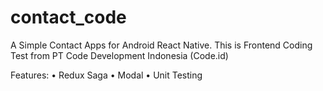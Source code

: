 # contact_code

A Simple Contact Apps for Android React Native.
This is Frontend Coding Test from PT Code Development Indonesia (Code.id)

Features:
•	Redux Saga
•	Modal
•	Unit Testing
